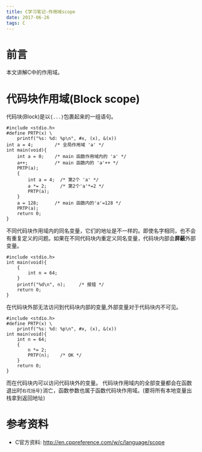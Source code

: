 ```yaml
---
title: C学习笔记-作用域scope
date: 2017-06-26
tags: C
---
```

# 前言

本文讲解C中的作用域。

# 代码块作用域(Block scope)

代码块(Block)是以`{...}`包裹起来的一组语句。

```
#include <stdio.h>
#define PRTP(x) \
    printf("%s: %d: %p\n", #x, (x), &(x))
int a = 4;        /* 全局作用域 'a' */
int main(void){
    int a = 0;    /* main 函数作用域内的 'a' */
    a++;          /* main 函数内的 'a'++ */
    PRTP(a);
    {
        int a = 4;  /* 第2个 'a' */
        a *= 2;     /* 第2个'a'*=2 */
        PRTP(a);
    }
    a = 128;      /* main 函数内的'a'=128 */
    PRTP(a);
    return 0;
}
```
不同代码块作用域内的同名变量，它们的地址是不一样的。即使名字相同，也不会有重复定义的问题。如果在不同代码块内重定义同名变量，代码块内部会**屏蔽**外部变量。

```
#include <stdio.h>
int main(void){
    {
        int n = 64;
    }
    printf("%d\n", n);     /* 报错 */
    return 0;
}
```
在代码块外部无法访问到代码块内部的变量,外部变量对于代码块内不可见。

```
#include <stdio.h>
#define PRTP(x) \
    printf("%s: %d: %p\n", #x, (x), &(x))
int main(void){
    int n = 64;
    {
        n *= 2;
        PRTP(n);    /* OK */
    }
    return 0;
}
```
而在代码块内可以访问代码块外的变量。
代码块作用域内的全部变量都会在函数退出时`右花括号}`消亡，函数参数也属于函数代码块作用域。(要将所有本地变量出栈拿到返回地址)

# 参考资料

- C官方资料: http://en.cppreference.com/w/c/language/scope

